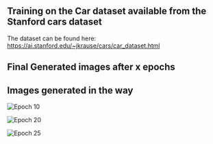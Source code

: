 
## Training on the Car dataset available from the Stanford cars dataset

The dataset can be found here: https://ai.stanford.edu/~jkrause/cars/car_dataset.html

## Final Generated images after x epochs

## Images generated in the way

![Epoch 10](https://github.com/iArunava/DCGAN/blob/master/results/cars/fake_9.png)

![Epoch 20](https://github.com/iArunava/DCGAN/blob/master/results/cars/fake_19.png)

![Epoch 25](https://github.com/iArunava/DCGAN/blob/master/results/cars/fake_24%20(1).png?raw=true)
